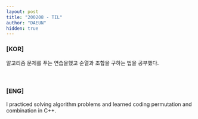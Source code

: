 ```yaml
---
layout: post
title: "200208 - TIL"
author: "DAEUN"
hidden: true
---
```


### [KOR]
알고리즘 문제를 푸는 연습을했고 순열과 조합을 구하는 법을 공부했다.
<br><br><br>
### [ENG]
I practiced solving algorithm problems and learned coding permutation and combination in C++.